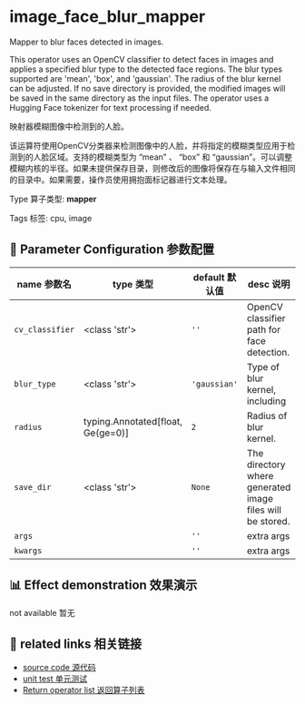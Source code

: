 # image_face_blur_mapper

Mapper to blur faces detected in images.

This operator uses an OpenCV classifier to detect faces in images and applies a specified blur type to the detected face regions. The blur types supported are 'mean', 'box', and 'gaussian'. The radius of the blur kernel can be adjusted. If no save directory is provided, the modified images will be saved in the same directory as the input files. The operator uses a Hugging Face tokenizer for text processing if needed.

映射器模糊图像中检测到的人脸。

该运算符使用OpenCV分类器来检测图像中的人脸，并将指定的模糊类型应用于检测到的人脸区域。支持的模糊类型为 “mean” 、 “box” 和 “gaussian”。可以调整模糊内核的半径。如果未提供保存目录，则修改后的图像将保存在与输入文件相同的目录中。如果需要，操作员使用拥抱面标记器进行文本处理。

Type 算子类型: **mapper**

Tags 标签: cpu, image

## 🔧 Parameter Configuration 参数配置
| name 参数名 | type 类型 | default 默认值 | desc 说明 |
|--------|------|--------|------|
| `cv_classifier` | <class 'str'> | `''` | OpenCV classifier path for face detection. |
| `blur_type` | <class 'str'> | `'gaussian'` | Type of blur kernel, including |
| `radius` | typing.Annotated[float, Ge(ge=0)] | `2` | Radius of blur kernel. |
| `save_dir` | <class 'str'> | `None` | The directory where generated image files will be stored. |
| `args` |  | `''` | extra args |
| `kwargs` |  | `''` | extra args |

## 📊 Effect demonstration 效果演示
not available 暂无

## 🔗 related links 相关链接
- [source code 源代码](../../../data_juicer/ops/mapper/image_face_blur_mapper.py)
- [unit test 单元测试](../../../tests/ops/mapper/test_image_face_blur_mapper.py)
- [Return operator list 返回算子列表](../../Operators.md)